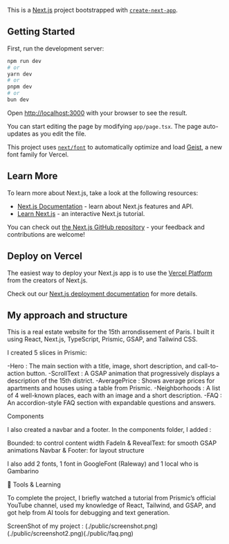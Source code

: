 This is a [Next.js](https://nextjs.org) project bootstrapped with [`create-next-app`](https://nextjs.org/docs/app/api-reference/cli/create-next-app).

## Getting Started

First, run the development server:

```bash
npm run dev
# or
yarn dev
# or
pnpm dev
# or
bun dev
```

Open [http://localhost:3000](http://localhost:3000) with your browser to see the result.

You can start editing the page by modifying `app/page.tsx`. The page auto-updates as you edit the file.

This project uses [`next/font`](https://nextjs.org/docs/app/building-your-application/optimizing/fonts) to automatically optimize and load [Geist](https://vercel.com/font), a new font family for Vercel.

## Learn More

To learn more about Next.js, take a look at the following resources:

- [Next.js Documentation](https://nextjs.org/docs) - learn about Next.js features and API.
- [Learn Next.js](https://nextjs.org/learn) - an interactive Next.js tutorial.

You can check out [the Next.js GitHub repository](https://github.com/vercel/next.js) - your feedback and contributions are welcome!

## Deploy on Vercel

The easiest way to deploy your Next.js app is to use the [Vercel Platform](https://vercel.com/new?utm_medium=default-template&filter=next.js&utm_source=create-next-app&utm_campaign=create-next-app-readme) from the creators of Next.js.

Check out our [Next.js deployment documentation](https://nextjs.org/docs/app/building-your-application/deploying) for more details.


## My approach and structure

This is a real estate website for the 15th arrondissement of Paris.
I built it using React, Next.js, TypeScript, Prismic, GSAP, and Tailwind CSS.

I created 5 slices in Prismic:

-Hero : The main section with a title, image, short description, and call-to-action button.
-ScrollText : A GSAP animation that progressively displays a description of the 15th district.
-AveragePrice : Shows average prices for apartments and houses using a table from Prismic.
-Neighborhoods : A list of 4 well-known places, each with an image and a short description.
-FAQ : An accordion-style FAQ section with expandable questions and answers.

Components

I also created a navbar and a footer.
In the components folder, I added :

Bounded: to control content width
FadeIn & RevealText: for smooth GSAP animations
Navbar & Footer: for layout structure

I also add 2 fonts, 1 font in GoogleFont (Raleway) and 1 local who is Gambarino

🔧 Tools & Learning

To complete the project, I briefly watched a tutorial from Prismic’s official YouTube channel, used my knowledge of React, Tailwind, and GSAP, and got help from AI tools for debugging and text generation.

ScreenShot of my project : (./public/screenshot.png)(./public/screenshot2.png)(./public/faq.png)